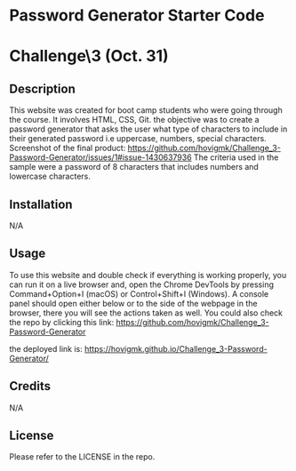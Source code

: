 # Password Generator Starter Code

# Challenge\3 (Oct. 31)

## Description

This website was created for boot camp students who were going through the course. It involves HTML, CSS, Git. the objective was to create a password generator that asks the user what type of characters to include in their generated password i.e uppercase, numbers, special characters.
Screenshot of the final product: https://github.com/hovigmk/Challenge_3-Password-Generator/issues/1#issue-1430637936
The criteria used in the sample were a password of 8 characters that includes numbers and lowercase characters.

## Installation

N/A

## Usage

To use this website and double check if everything is working properly, you can run it on a live browser and, open the Chrome DevTools by pressing Command+Option+I (macOS) or Control+Shift+I (Windows). A console panel should open either below or to the side of the webpage in the browser, there you will see the actions taken as well. You could also check the repo by clicking this link: https://github.com/hovigmk/Challenge_3-Password-Generator

the deployed link is: https://hovigmk.github.io/Challenge_3-Password-Generator/

## Credits

N/A

## License

Please refer to the LICENSE in the repo.
